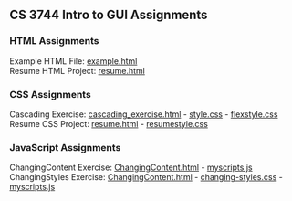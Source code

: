## CS 3744 Intro to GUI Assignments

### HTML Assignments

Example HTML File: [example.html](/HTML/example)  
Resume HTML Project: [resume.html](/HTML/resume)  

### CSS Assignments

Cascading Exercise: [cascading_exercise.html](/CSS/cascading_exercise) - [style.css](/CSS/style.css) - [flexstyle.css](/CSS/flexstyle.css)  
Resume CSS Project: [resume.html](/CSS/resume) - [resumestyle.css](/CSS/resumestyle.css)

### JavaScript Assignments

ChangingContent Exercise: [ChangingContent.html](/JavaScript/ChangingContent/ChangingContent) - [myscripts.js](/JavaScript/ChangingContent/myscripts.js)  
ChangingStyles Exercise: [ChangingContent.html](/JavaScript/ChangingStyles/ChangingContent) - [changing-styles.css](/JavaScript/ChangingStyles/changing-styles.css) - [myscripts.js](/JavaScript/ChangingStyles/myscripts.js)

<!-- ## Welcome to GitHub Pages

You can use the [editor on GitHub](https://github.com/jpullman13/jpullman13.github.io/edit/master/index.md) to maintain and preview the content for your website in Markdown files.

Whenever you commit to this repository, GitHub Pages will run [Jekyll](https://jekyllrb.com/) to rebuild the pages in your site, from the content in your Markdown files.

### Markdown

Markdown is a lightweight and easy-to-use syntax for styling your writing. It includes conventions for

```markdown
Syntax highlighted code block

# Header 1
## Header 2
### Header 3

- Bulleted
- List

1. Numbered
2. List

**Bold** and _Italic_ and `Code` text

[Link](url) and ![Image](src)
```

For more details see [GitHub Flavored Markdown](https://guides.github.com/features/mastering-markdown/).

### Jekyll Themes

Your Pages site will use the layout and styles from the Jekyll theme you have selected in your [repository settings](https://github.com/jpullman13/jpullman13.github.io/settings). The name of this theme is saved in the Jekyll `_config.yml` configuration file.

### Support or Contact

Having trouble with Pages? Check out our [documentation](https://docs.github.com/categories/github-pages-basics/) or [contact support](https://github.com/contact) and we’ll help you sort it out. -->
